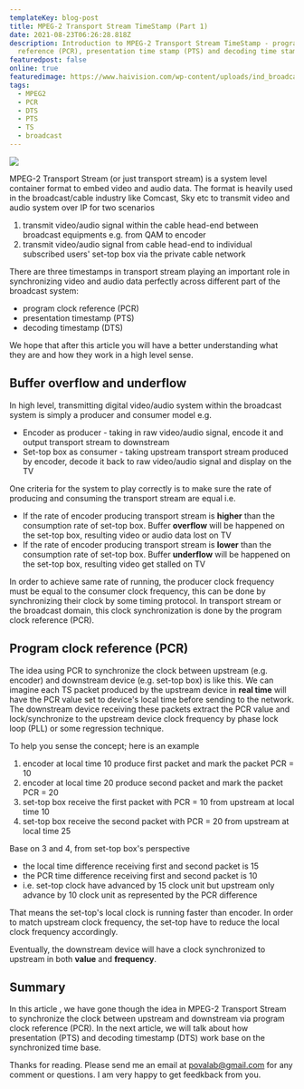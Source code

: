 ```yaml
---
templateKey: blog-post
title: MPEG-2 Transport Stream TimeStamp (Part 1)
date: 2021-08-23T06:26:28.818Z
description: Introduction to MPEG-2 Transport Stream TimeStamp - program clock
  reference (PCR), presentation time stamp (PTS) and decoding time stamp (DTS).
featuredpost: false
online: true
featuredimage: https://www.haivision.com/wp-content/uploads/ind_broadcast_hero.jpg
tags:
  - MPEG2
  - PCR
  - DTS
  - PTS
  - TS
  - broadcast
---
```

![](https://www.haivision.com/wp-content/uploads/ind_broadcast_hero.jpg)

MPEG-2 Transport Stream (or just transport stream) is a system level container format to embed video and audio data. The format is heavily used in the broadcast/cable industry like Comcast, Sky etc to transmit video and audio system over IP for two scenarios

1. transmit video/audio signal within the cable head-end between broadcast equipments e.g. from QAM to encoder
2. transmit video/audio signal from cable head-end to individual subscribed users' set-top box via the private cable network

There are three timestamps in transport stream playing an important role in synchronizing video and audio data perfectly across different part of the broadcast system:

* program clock reference (PCR)
* presentation timestamp (PTS)
* decoding timestamp (DTS)

We hope that after this article you will have a better understanding what they are and how they work in a high level sense.

## Buffer overflow and underflow

In high level, transmitting digital video/audio system within the broadcast system is simply a producer and consumer model e.g.

* Encoder as producer - taking in raw video/audio signal, encode it and output transport stream to downstream
* Set-top box as consumer - taking upstream transport stream produced by encoder, decode it back to raw video/audio signal and display on the TV

One criteria for the system to play correctly is to make sure the rate of producing and consuming the transport stream are equal i.e.

* If the rate of encoder producing transport stream is **higher** than the consumption rate of set-top box. Buffer **overflow** will be happened on the set-top box, resulting video or audio data lost on TV
* If the rate of encoder producing transport stream is **lower** than the consumption rate of set-top box. Buffer **underflow** will be happened on the set-top box, resulting video get stalled on TV

In order to achieve same rate of running, the producer clock frequency must be equal to the consumer clock frequency, this can be done by synchronizing their clock by some timing protocol. In transport stream or the broadcast domain, this clock synchronization is done by the program clock reference (PCR). 

## Program clock reference (PCR)

The idea using PCR to synchronize the clock between upstream (e.g. encoder) and downstream device (e.g. set-top box) is like this. We can imagine each TS packet produced by the upstream device in **real time** will have the PCR value set to device's local time before sending to the network. The downstream device receiving these packets extract the PCR value and lock/synchronize to the upstream device clock frequency by phase lock loop (PLL) or some regression technique.

To help you sense the concept; here is an example

1. encoder at local time 10 produce first packet and mark the packet PCR = 10
2. encoder at local time 20 produce second packet and mark the packet PCR = 20
3. set-top box receive the first packet with PCR = 10 from upstream at local time 10
4. set-top box receive the second packet with PCR = 20 from upstream at local time 25

Base on 3 and 4, from set-top box's perspective

* the local time difference receiving first and second packet is 15
* the PCR time difference receiving first and second packet is 10
* i.e. set-top clock have advanced by 15 clock unit but upstream only advance by 10 clock unit as represented by the PCR difference

That means the set-top's local clock is running faster than encoder. In order to match upstream clock frequency, the set-top have to reduce the local clock frequency accordingly.

Eventually, the downstream device will have a clock synchronized to upstream in both **value** and **frequency**.

## Summary

In this article , we have gone though the idea in MPEG-2 Transport Stream to synchronize the clock between upstream and downstream via program clock reference (PCR). In the next article, we will talk about how presentation (PTS) and decoding timestamp (DTS) work base on the synchronized time base.

Thanks for reading. Please send me an email at povalab@gmail.com for any comment or questions. I am very happy to get feedkback from you.